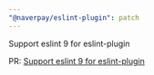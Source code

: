 ```yaml
---
"@naverpay/eslint-plugin": patch
---
```


Support eslint 9 for eslint-plugin

PR: [Support eslint 9 for eslint-plugin](https://github.com/NaverPayDev/code-style/pull/79)
